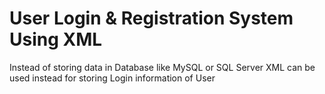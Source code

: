 # User Login & Registration System Using XML

Instead of storing data in Database like MySQL or SQL Server
XML can be used instead for storing Login information of User
